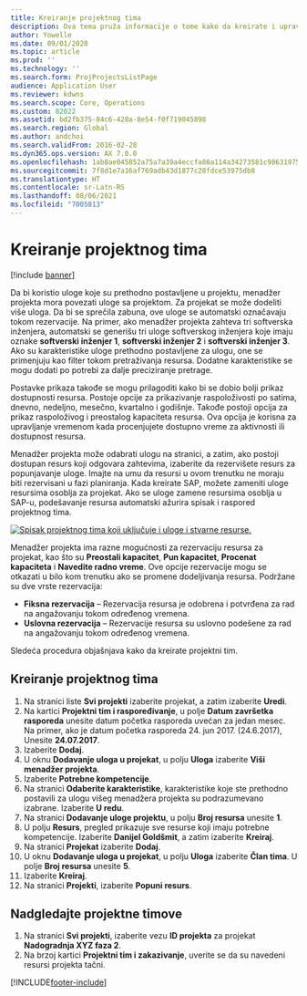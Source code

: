 ```yaml
---
title: Kreiranje projektnog tima
description: Ova tema pruža informacije o tome kako da kreirate i upravljate projektnim timovima.
author: Yowelle
ms.date: 09/01/2020
ms.topic: article
ms.prod: ''
ms.technology: ''
ms.search.form: ProjProjectsListPage
audience: Application User
ms.reviewer: kdwns
ms.search.scope: Core, Operations
ms.custom: 82022
ms.assetid: bd2fb375-84c6-428a-8e54-f0f719045898
ms.search.region: Global
ms.author: andchoi
ms.search.validFrom: 2016-02-28
ms.dyn365.ops.version: AX 7.0.0
ms.openlocfilehash: 1ab8ae045852a75a7a39a4eccfa86a114a34273581c98631975bcbfac5a7a343
ms.sourcegitcommit: 7f8d1e7a16af769adb43d1877c28fdce53975db8
ms.translationtype: HT
ms.contentlocale: sr-Latn-RS
ms.lasthandoff: 08/06/2021
ms.locfileid: "7005813"
---
```

# <a name="create-a-project-team"></a>Kreiranje projektnog tima

[!include [banner](../includes/banner.md)]

Da bi koristio uloge koje su prethodno postavljene u projektu, menadžer projekta mora povezati uloge sa projektom. Za projekat se može dodeliti više uloga. Da bi se sprečila zabuna, ove uloge se automatski označavaju tokom rezervacije. Na primer, ako menadžer projekta zahteva tri softverska inženjera, automatski se generišu tri uloge softverskog inženjera koje imaju oznake **softverski inženjer 1**, **softverski inženjer 2** i **softverski inženjer 3**. Ako su karakteristike uloge prethodno postavljene za ulogu, one se primenjuju kao filter tokom pretraživanja resursa. Dodatne karakteristike se mogu dodati po potrebi za dalje preciziranje pretrage.

Postavke prikaza takođe se mogu prilagoditi kako bi se dobio bolji prikaz dostupnosti resursa. Postoje opcije za prikazivanje raspoloživosti po satima, dnevno, nedeljno, mesečno, kvartalno i godišnje. Takođe postoji opcija za prikaz raspoloživog i preostalog kapaciteta resursa. Ova opcija je korisna za upravljanje vremenom kada procenjujete dostupno vreme za aktivnosti ili dostupnost resursa.

Menadžer projekta može odabrati ulogu na stranici, a zatim, ako postoji dostupan resurs koji odgovara zahtevima, izaberite da rezervišete resurs za popunjavanje uloge. Imajte na umu da resursi u ovom trenutku ne moraju biti rezervisani u fazi planiranja. Kada kreirate SAP, možete zameniti uloge resursima osoblja za projekat. Ako se uloge zamene resursima osoblja u SAP-u, podešavanje resursa automatski ažurira spisak i raspored projektnog tima.

[![Spisak projektnog tima koji uključuje i uloge i stvarne resurse.](./media/projectresourcing03-1024x368.jpg)](./media/projectresourcing03.jpg) 

Menadžer projekta ima razne mogućnosti za rezervaciju resursa za projekat, kao što su **Preostali kapacitet**, **Pun kapacitet**, **Procenat kapaciteta** i **Navedite radno vreme**. Ove opcije rezervacije mogu se otkazati u bilo kom trenutku ako se promene dodeljivanja resursa. Podržane su dve vrste rezervacija:

- **Fiksna rezervacija** – Rezervacija resursa je odobrena i potvrđena za rad na angažovanju tokom određenog vremena.
- **Uslovna rezervacija** – Rezervacije resursa su uslovno podešene za rad na angažovanju tokom određenog vremena.

Sledeća procedura objašnjava kako da kreirate projektni tim.

## <a name="create-a-project-team"></a>Kreiranje projektnog tima

1. Na stranici liste **Svi projekti** izaberite projekat, a zatim izaberite **Uredi**.
2. Na kartici **Projektni tim i raspoređivanje**, u polje **Datum završetka rasporeda** unesite datum početka rasporeda uvećan za jedan mesec. Na primer, ako je datum početka rasporeda 24. jun 2017. (24.6.2017), Unesite **24.07.2017**.
3. Izaberite **Dodaj**.
4. U oknu **Dodavanje uloga u projekat**, u polju **Uloga** izaberite **Viši menadžer projekta**.
5. Izaberite **Potrebne kompetencije**.
6. Na stranici **Odaberite karakteristike**, karakteristike koje ste prethodno postavili za ulogu višeg menadžera projekta su podrazumevano izabrane. Izaberite **U redu**.
7. Na stranici **Dodavanje uloge projektu**, u polju **Broj resursa** unesite **1**.
8. U polju **Resurs**, pregled prikazuje sve resurse koji imaju potrebne kompetencije. Izaberite **Danijel Goldšmit**, a zatim izaberite **Kreiraj**.
9. Na stranici **Projekat** izaberite **Dodaj**.
10. U oknu **Dodavanje uloga u projekat**, u polju **Uloga** izaberite **Član tima**. U polje **Broj resursa** unesite **5**.
11. Izaberite **Kreiraj**.
12. Na stranici **Projekti**, izaberite **Popuni resurs**.

## <a name="monitor-project-teams"></a>Nadgledajte projektne timove
1. Na stranici **Svi projekti**, izaberite vezu **ID projekta** za projekat **Nadogradnja XYZ faza 2**.
2. Na brzoj kartici **Projektni tim i zakazivanje**, uverite se da su navedeni resursi projekta tačni.


[!INCLUDE[footer-include](../includes/footer-banner.md)]